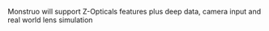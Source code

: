Monstruo will support Z-Opticals features plus deep data, camera input and real world lens simulation
